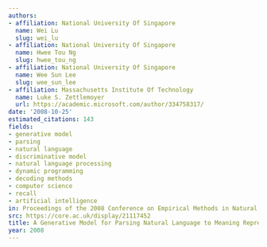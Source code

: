 ```yaml
---
authors:
- affiliation: National University Of Singapore
  name: Wei Lu
  slug: wei_lu
- affiliation: National University Of Singapore
  name: Hwee Tou Ng
  slug: hwee_tou_ng
- affiliation: National University Of Singapore
  name: Wee Sun Lee
  slug: wee_sun_lee
- affiliation: Massachusetts Institute Of Technology
  name: Luke S. Zettlemoyer
  url: https://academic.microsoft.com/author/334758317/
date: '2008-10-25'
estimated_citations: 143
fields:
- generative model
- parsing
- natural language
- discriminative model
- natural language processing
- dynamic programming
- decoding methods
- computer science
- recall
- artificial intelligence
in: Proceedings of the 2008 Conference on Empirical Methods in Natural Language Processing
src: https://core.ac.uk/display/21117452
title: A Generative Model for Parsing Natural Language to Meaning Representations
year: 2008
---
```

